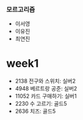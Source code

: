 ### 모르고리즘
- 이서영
- 이유진
- 최연진

# week1
- 2138 전구와 스위치: 실버2
- 4948 베르트랑 공준: 실버2
- 11052 카드 구매하기: 실버1
- 2230 수 고르기: 골드5
- 2636 치즈: 골드5
